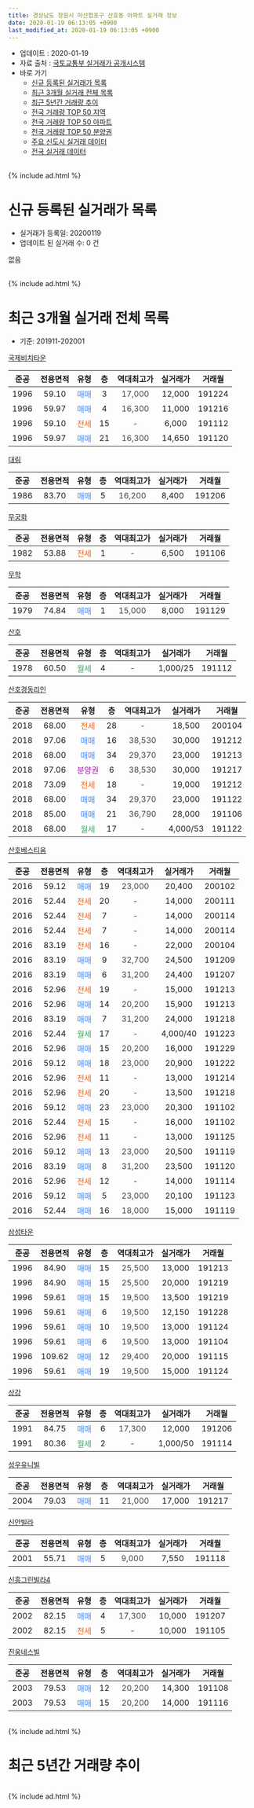 ```yaml
---
title: 경상남도 창원시 마산합포구 산호동 아파트 실거래 정보
date: 2020-01-19 06:13:05 +0900
last_modified_at: 2020-01-19 06:13:05 +0900
---
```


* 업데이트 : 2020-01-19
* 자료 출처 : [국토교통부 실거래가 공개시스템](http://rt.molit.go.kr)
* 바로 가기
    * [신규 등록된 실거래가 목록](#신규-등록된-실거래가-목록)
    * [최근 3개월 실거래 전체 목록](#최근-3개월-실거래-전체-목록)
    * [최근 5년간 거래량 추이](#최근-5년간-거래량-추이)
    * [전국 거래량 TOP 50 지역](https://apt-info.github.io/apt-trade-info/최근-3개월-전국에서-가장-거래가-많이-발생한-지역)
    * [전국 거래량 TOP 50 아파트](https://apt-info.github.io/apt-trade-info/최근-3개월-전국에서-가장-거래가-많이-발생한-아파트)
    * [전국 거래량 TOP 50 분양권](https://apt-info.github.io/apt-trade-info/최근-3개월-전국에서-가장-거래가-많이-발생한-분양권)
    * [주요 신도시 실거래 데이터](https://apt-info.github.io/apt-trade-info/주요-신도시)
    * [전국 실거래 데이터](https://apt-info.github.io/apt-trade-info/전국)
<br>
{% include ad.html %}
<br>

# 신규 등록된 실거래가 목록
* 실거래가 등록일: 20200119
* 업데이트 된 실거래 수: 0 건

없음

<br>
{% include ad.html %}
<br>

# 최근 3개월 실거래 전체 목록
* 기준: 201911-202001


[국제비치타운](https://search.naver.com/search.naver?query=%EA%B2%BD%EC%83%81%EB%82%A8%EB%8F%84+%EC%B0%BD%EC%9B%90%EC%8B%9C+%EB%A7%88%EC%82%B0%ED%95%A9%ED%8F%AC%EA%B5%AC+%EC%82%B0%ED%98%B8%EB%8F%99+%EA%B5%AD%EC%A0%9C%EB%B9%84%EC%B9%98%ED%83%80%EC%9A%B4)

|준공|전용면적|유형|층|역대최고가|실거래가|거래월|
|:---:|:---:|:---:|:---:|:---:|:---:|:---:|
|1996|59.10|<span style="color:#4285f3">매매</span>|3|<span style="color:#444444">17,000</span>|12,000|191224|
|1996|59.97|<span style="color:#4285f3">매매</span>|4|<span style="color:#444444">16,300</span>|11,000|191216|
|1996|59.10|<span style="color:#ff5a00">전세</span>|15|<span style="color:#444444">-</span>|6,000|191112|
|1996|59.97|<span style="color:#4285f3">매매</span>|21|<span style="color:#444444">16,300</span>|14,650|191120|

[대림](https://search.naver.com/search.naver?query=%EA%B2%BD%EC%83%81%EB%82%A8%EB%8F%84+%EC%B0%BD%EC%9B%90%EC%8B%9C+%EB%A7%88%EC%82%B0%ED%95%A9%ED%8F%AC%EA%B5%AC+%EC%82%B0%ED%98%B8%EB%8F%99+%EB%8C%80%EB%A6%BC)

|준공|전용면적|유형|층|역대최고가|실거래가|거래월|
|:---:|:---:|:---:|:---:|:---:|:---:|:---:|
|1986|83.70|<span style="color:#4285f3">매매</span>|5|<span style="color:#444444">16,200</span>|8,400|191206|

[무궁화](https://search.naver.com/search.naver?query=%EA%B2%BD%EC%83%81%EB%82%A8%EB%8F%84+%EC%B0%BD%EC%9B%90%EC%8B%9C+%EB%A7%88%EC%82%B0%ED%95%A9%ED%8F%AC%EA%B5%AC+%EC%82%B0%ED%98%B8%EB%8F%99+%EB%AC%B4%EA%B6%81%ED%99%94)

|준공|전용면적|유형|층|역대최고가|실거래가|거래월|
|:---:|:---:|:---:|:---:|:---:|:---:|:---:|
|1982|53.88|<span style="color:#ff5a00">전세</span>|1|<span style="color:#444444">-</span>|6,500|191106|

[무학](https://search.naver.com/search.naver?query=%EA%B2%BD%EC%83%81%EB%82%A8%EB%8F%84+%EC%B0%BD%EC%9B%90%EC%8B%9C+%EB%A7%88%EC%82%B0%ED%95%A9%ED%8F%AC%EA%B5%AC+%EC%82%B0%ED%98%B8%EB%8F%99+%EB%AC%B4%ED%95%99)

|준공|전용면적|유형|층|역대최고가|실거래가|거래월|
|:---:|:---:|:---:|:---:|:---:|:---:|:---:|
|1979|74.84|<span style="color:#4285f3">매매</span>|1|<span style="color:#444444">15,000</span>|8,000|191129|

[산호](https://search.naver.com/search.naver?query=%EA%B2%BD%EC%83%81%EB%82%A8%EB%8F%84+%EC%B0%BD%EC%9B%90%EC%8B%9C+%EB%A7%88%EC%82%B0%ED%95%A9%ED%8F%AC%EA%B5%AC+%EC%82%B0%ED%98%B8%EB%8F%99+%EC%82%B0%ED%98%B8)

|준공|전용면적|유형|층|역대최고가|실거래가|거래월|
|:---:|:---:|:---:|:---:|:---:|:---:|:---:|
|1978|60.50|<span style="color:#34a853">월세</span>|4|<span style="color:#444444">-</span>|1,000/25|191112|

[산호경동리인](https://search.naver.com/search.naver?query=%EA%B2%BD%EC%83%81%EB%82%A8%EB%8F%84+%EC%B0%BD%EC%9B%90%EC%8B%9C+%EB%A7%88%EC%82%B0%ED%95%A9%ED%8F%AC%EA%B5%AC+%EC%82%B0%ED%98%B8%EB%8F%99+%EC%82%B0%ED%98%B8%EA%B2%BD%EB%8F%99%EB%A6%AC%EC%9D%B8)

|준공|전용면적|유형|층|역대최고가|실거래가|거래월|
|:---:|:---:|:---:|:---:|:---:|:---:|:---:|
|2018|68.00|<span style="color:#ff5a00">전세</span>|28|<span style="color:#444444">-</span>|18,500|200104|
|2018|97.06|<span style="color:#4285f3">매매</span>|16|<span style="color:#444444">38,530</span>|30,000|191212|
|2018|68.00|<span style="color:#4285f3">매매</span>|34|<span style="color:#444444">29,370</span>|23,000|191213|
|2018|97.06|<span style="color:#9C11A5">분양권</span>|6|<span style="color:#444444">38,530</span>|30,000|191217|
|2018|73.09|<span style="color:#ff5a00">전세</span>|18|<span style="color:#444444">-</span>|19,000|191212|
|2018|68.00|<span style="color:#4285f3">매매</span>|34|<span style="color:#444444">29,370</span>|23,000|191122|
|2018|85.00|<span style="color:#4285f3">매매</span>|21|<span style="color:#444444">36,790</span>|28,000|191106|
|2018|68.00|<span style="color:#34a853">월세</span>|17|<span style="color:#444444">-</span>|4,000/53|191122|

[산호베스티움](https://search.naver.com/search.naver?query=%EA%B2%BD%EC%83%81%EB%82%A8%EB%8F%84+%EC%B0%BD%EC%9B%90%EC%8B%9C+%EB%A7%88%EC%82%B0%ED%95%A9%ED%8F%AC%EA%B5%AC+%EC%82%B0%ED%98%B8%EB%8F%99+%EC%82%B0%ED%98%B8%EB%B2%A0%EC%8A%A4%ED%8B%B0%EC%9B%80)

|준공|전용면적|유형|층|역대최고가|실거래가|거래월|
|:---:|:---:|:---:|:---:|:---:|:---:|:---:|
|2016|59.12|<span style="color:#4285f3">매매</span>|19|<span style="color:#444444">23,000</span>|20,400|200102|
|2016|52.44|<span style="color:#ff5a00">전세</span>|20|<span style="color:#444444">-</span>|14,000|200111|
|2016|52.44|<span style="color:#ff5a00">전세</span>|7|<span style="color:#444444">-</span>|14,000|200114|
|2016|52.44|<span style="color:#ff5a00">전세</span>|7|<span style="color:#444444">-</span>|14,000|200114|
|2016|83.19|<span style="color:#ff5a00">전세</span>|16|<span style="color:#444444">-</span>|22,000|200104|
|2016|83.19|<span style="color:#4285f3">매매</span>|9|<span style="color:#444444">32,700</span>|24,500|191209|
|2016|83.19|<span style="color:#4285f3">매매</span>|6|<span style="color:#444444">31,200</span>|24,400|191207|
|2016|52.96|<span style="color:#ff5a00">전세</span>|19|<span style="color:#444444">-</span>|15,000|191213|
|2016|52.96|<span style="color:#4285f3">매매</span>|14|<span style="color:#444444">20,200</span>|15,900|191213|
|2016|83.19|<span style="color:#4285f3">매매</span>|7|<span style="color:#444444">31,200</span>|24,000|191218|
|2016|52.44|<span style="color:#34a853">월세</span>|17|<span style="color:#444444">-</span>|4,000/40|191223|
|2016|52.96|<span style="color:#4285f3">매매</span>|15|<span style="color:#444444">20,200</span>|16,000|191229|
|2016|59.12|<span style="color:#4285f3">매매</span>|18|<span style="color:#444444">23,000</span>|20,900|191222|
|2016|52.96|<span style="color:#ff5a00">전세</span>|11|<span style="color:#444444">-</span>|13,000|191214|
|2016|52.96|<span style="color:#ff5a00">전세</span>|20|<span style="color:#444444">-</span>|13,500|191218|
|2016|59.12|<span style="color:#4285f3">매매</span>|23|<span style="color:#444444">23,000</span>|20,300|191102|
|2016|52.44|<span style="color:#ff5a00">전세</span>|15|<span style="color:#444444">-</span>|16,000|191102|
|2016|52.96|<span style="color:#ff5a00">전세</span>|11|<span style="color:#444444">-</span>|13,000|191125|
|2016|59.12|<span style="color:#4285f3">매매</span>|13|<span style="color:#444444">23,000</span>|20,500|191119|
|2016|83.19|<span style="color:#4285f3">매매</span>|8|<span style="color:#444444">31,200</span>|23,500|191120|
|2016|52.96|<span style="color:#ff5a00">전세</span>|12|<span style="color:#444444">-</span>|14,000|191114|
|2016|59.12|<span style="color:#4285f3">매매</span>|5|<span style="color:#444444">23,000</span>|20,100|191123|
|2016|52.44|<span style="color:#4285f3">매매</span>|16|<span style="color:#444444">18,000</span>|15,000|191119|

[삼성타운](https://search.naver.com/search.naver?query=%EA%B2%BD%EC%83%81%EB%82%A8%EB%8F%84+%EC%B0%BD%EC%9B%90%EC%8B%9C+%EB%A7%88%EC%82%B0%ED%95%A9%ED%8F%AC%EA%B5%AC+%EC%82%B0%ED%98%B8%EB%8F%99+%EC%82%BC%EC%84%B1%ED%83%80%EC%9A%B4)

|준공|전용면적|유형|층|역대최고가|실거래가|거래월|
|:---:|:---:|:---:|:---:|:---:|:---:|:---:|
|1996|84.90|<span style="color:#4285f3">매매</span>|15|<span style="color:#444444">25,500</span>|13,000|191213|
|1996|84.90|<span style="color:#4285f3">매매</span>|15|<span style="color:#444444">25,500</span>|20,000|191219|
|1996|59.61|<span style="color:#4285f3">매매</span>|15|<span style="color:#444444">19,500</span>|13,500|191219|
|1996|59.61|<span style="color:#4285f3">매매</span>|6|<span style="color:#444444">19,500</span>|12,150|191228|
|1996|59.61|<span style="color:#4285f3">매매</span>|10|<span style="color:#444444">19,500</span>|13,000|191124|
|1996|59.61|<span style="color:#4285f3">매매</span>|6|<span style="color:#444444">19,500</span>|13,000|191104|
|1996|109.62|<span style="color:#4285f3">매매</span>|12|<span style="color:#444444">29,400</span>|20,000|191115|
|1996|59.61|<span style="color:#4285f3">매매</span>|19|<span style="color:#444444">19,500</span>|15,000|191124|


<script async src="//pagead2.googlesyndication.com/pagead/js/adsbygoogle.js"></script>
<!-- 기본 -->
<ins class="adsbygoogle"
     style="display:block"
     data-ad-client="ca-pub-1142216861245946"
     data-ad-slot="4805727019"
     data-ad-format="auto"
     data-full-width-responsive="true"></ins>
<script>
(adsbygoogle = window.adsbygoogle || []).push({});
</script>


[상강](https://search.naver.com/search.naver?query=%EA%B2%BD%EC%83%81%EB%82%A8%EB%8F%84+%EC%B0%BD%EC%9B%90%EC%8B%9C+%EB%A7%88%EC%82%B0%ED%95%A9%ED%8F%AC%EA%B5%AC+%EC%82%B0%ED%98%B8%EB%8F%99+%EC%83%81%EA%B0%95)

|준공|전용면적|유형|층|역대최고가|실거래가|거래월|
|:---:|:---:|:---:|:---:|:---:|:---:|:---:|
|1991|84.75|<span style="color:#4285f3">매매</span>|6|<span style="color:#444444">17,300</span>|12,000|191206|
|1991|80.36|<span style="color:#34a853">월세</span>|2|<span style="color:#444444">-</span>|1,000/50|191114|

[성우유니빌](https://search.naver.com/search.naver?query=%EA%B2%BD%EC%83%81%EB%82%A8%EB%8F%84+%EC%B0%BD%EC%9B%90%EC%8B%9C+%EB%A7%88%EC%82%B0%ED%95%A9%ED%8F%AC%EA%B5%AC+%EC%82%B0%ED%98%B8%EB%8F%99+%EC%84%B1%EC%9A%B0%EC%9C%A0%EB%8B%88%EB%B9%8C)

|준공|전용면적|유형|층|역대최고가|실거래가|거래월|
|:---:|:---:|:---:|:---:|:---:|:---:|:---:|
|2004|79.03|<span style="color:#4285f3">매매</span>|11|<span style="color:#444444">21,000</span>|17,000|191217|

[신안빌라](https://search.naver.com/search.naver?query=%EA%B2%BD%EC%83%81%EB%82%A8%EB%8F%84+%EC%B0%BD%EC%9B%90%EC%8B%9C+%EB%A7%88%EC%82%B0%ED%95%A9%ED%8F%AC%EA%B5%AC+%EC%82%B0%ED%98%B8%EB%8F%99+%EC%8B%A0%EC%95%88%EB%B9%8C%EB%9D%BC)

|준공|전용면적|유형|층|역대최고가|실거래가|거래월|
|:---:|:---:|:---:|:---:|:---:|:---:|:---:|
|2001|55.71|<span style="color:#4285f3">매매</span>|5|<span style="color:#444444">9,000</span>|7,550|191118|

[신흥그린빌라4](https://search.naver.com/search.naver?query=%EA%B2%BD%EC%83%81%EB%82%A8%EB%8F%84+%EC%B0%BD%EC%9B%90%EC%8B%9C+%EB%A7%88%EC%82%B0%ED%95%A9%ED%8F%AC%EA%B5%AC+%EC%82%B0%ED%98%B8%EB%8F%99+%EC%8B%A0%ED%9D%A5%EA%B7%B8%EB%A6%B0%EB%B9%8C%EB%9D%BC4)

|준공|전용면적|유형|층|역대최고가|실거래가|거래월|
|:---:|:---:|:---:|:---:|:---:|:---:|:---:|
|2002|82.15|<span style="color:#4285f3">매매</span>|4|<span style="color:#444444">17,300</span>|10,000|191207|
|2002|82.15|<span style="color:#ff5a00">전세</span>|5|<span style="color:#444444">-</span>|10,000|191105|

[진웅네스빌](https://search.naver.com/search.naver?query=%EA%B2%BD%EC%83%81%EB%82%A8%EB%8F%84+%EC%B0%BD%EC%9B%90%EC%8B%9C+%EB%A7%88%EC%82%B0%ED%95%A9%ED%8F%AC%EA%B5%AC+%EC%82%B0%ED%98%B8%EB%8F%99+%EC%A7%84%EC%9B%85%EB%84%A4%EC%8A%A4%EB%B9%8C)

|준공|전용면적|유형|층|역대최고가|실거래가|거래월|
|:---:|:---:|:---:|:---:|:---:|:---:|:---:|
|2003|79.53|<span style="color:#4285f3">매매</span>|12|<span style="color:#444444">20,200</span>|14,300|191108|
|2003|79.53|<span style="color:#4285f3">매매</span>|15|<span style="color:#444444">20,200</span>|14,000|191116|


<br>
{% include ad.html %}
<br>

# 최근 5년간 거래량 추이


<div style="width:100%;">
    <canvas id="deal_progress" height="200"></canvas>
</div>

<script>
new Chart(document.getElementById("deal_progress"), {
    type: 'line',
    data: {
        labels: ['201501','201502','201503','201504','201505','201506','201507','201508','201509','201510','201511','201512','201601','201602','201603','201604','201605','201606','201607','201608','201609','201610','201611','201612','201701','201702','201703','201704','201705','201706','201707','201708','201709','201710','201711','201712','201801','201802','201803','201804','201805','201806','201807','201808','201809','201810','201811','201812','201901','201902','201903','201904','201905','201906','201907','201908','201909','201910','201911','201912','202001'],
        datasets: [{
            label: '매매',
            pointRadius: 1,
            data: [15, 6, 16, 12, 10, 15, 11, 5, 6, 16, 7, 12, 3, 6, 13, 13, 10, 8, 8, 8, 10, 11, 11, 7, 4, 6, 8, 6, 7, 8, 5, 7, 9, 2, 6, 7, 8, 2, 7, 8, 9, 5, 18, 4, 5, 5, 8, 5, 14, 7, 12, 5, 4, 11, 4, 3, 9, 5, 16, 19, 1],
            borderColor: "rgba(255, 201, 14, 1)",
            backgroundColor: "rgba(255, 201, 14, 0.5)",
            fill: false,
            lineTension: 0
        },{
            label: '전월세',
            pointRadius: 1,
            data: [1, 2, 5, 4, 4, 2, 2, 2, 0, 5, 1, 4, 32, 24, 13, 4, 3, 5, 4, 7, 4, 2, 5, 6, 2, 0, 4, 9, 4, 3, 0, 5, 2, 1, 7, 6, 15, 12, 29, 12, 15, 8, 7, 4, 5, 6, 5, 2, 7, 15, 9, 10, 5, 6, 9, 3, 6, 5, 9, 5, 5],
            borderColor: "rgba(0, 141, 185, 1)",
            backgroundColor: "rgba(0, 141, 185, 0.5)",
            fill: false,
            lineTension: 0
        }
        ]
    },
    options: {
        responsive: true,
        title: {
            display: false
        },
        tooltips: {
            mode: 'index',
            intersect: false
        },
        hover: {
            mode: 'nearest',
            intersect: true
        },
        scales: {
            xAxes: [{
                display: true,
                scaleLabel: {
                    display: true,
                    labelString: '년/월'
                }
            }],
            yAxes: [{
                display: true,
                ticks: {
                    suggestedMin: 0,
                },
                scaleLabel: {
                    display: true,
                    labelString: '실거래 수'
                }
            }]
        }
    }
});

</script>


<br>
{% include ad.html %}
<br>

